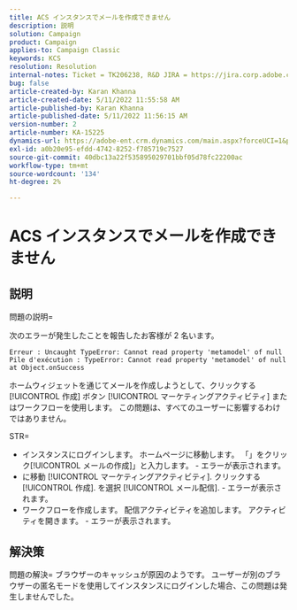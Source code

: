 ```yaml
---
title: ACS インスタンスでメールを作成できません
description: 説明
solution: Campaign
product: Campaign
applies-to: Campaign Classic
keywords: KCS
resolution: Resolution
internal-notes: Ticket = TK206238, R&D JIRA = https://jira.corp.adobe.com/browse/CAMP-39887
bug: false
article-created-by: Karan Khanna
article-created-date: 5/11/2022 11:55:58 AM
article-published-by: Karan Khanna
article-published-date: 5/11/2022 11:56:15 AM
version-number: 2
article-number: KA-15225
dynamics-url: https://adobe-ent.crm.dynamics.com/main.aspx?forceUCI=1&pagetype=entityrecord&etn=knowledgearticle&id=61b7974e-21d1-ec11-a7b5-00224809c556
exl-id: a0b20e95-efdd-4742-8252-f785719c7527
source-git-commit: 40dbc13a22f535895029701bbf05d78fc22200ac
workflow-type: tm+mt
source-wordcount: '134'
ht-degree: 2%

---
```


# ACS インスタンスでメールを作成できません

## 説明


問題の説明=

次のエラーが発生したことを報告したお客様が 2 名います。

```
Erreur : Uncaught TypeError: Cannot read property 'metamodel' of null
Pile d'exécution : TypeError: Cannot read property 'metamodel' of null
at Object.onSuccess
```

ホームウィジェットを通じてメールを作成しようとして、クリックする [!UICONTROL 作成] ボタン [!UICONTROL マーケティングアクティビティ] またはワークフローを使用します。
この問題は、すべてのユーザーに影響するわけではありません。



STR=

- インスタンスにログインします。 ホームページに移動します。 「」をクリック[!UICONTROL メールの作成]」と入力します。 - エラーが表示されます。
- に移動 [!UICONTROL マーケティングアクティビティ]. クリックする [!UICONTROL 作成]. を選択 [!UICONTROL メール配信]. - エラーが表示されます。
- ワークフローを作成します。 配信アクティビティを追加します。 アクティビティを開きます。 - エラーが表示されます。



## 解決策


問題の解決= ブラウザーのキャッシュが原因のようです。 ユーザーが別のブラウザーの匿名モードを使用してインスタンスにログインした場合、この問題は発生しませんでした。
